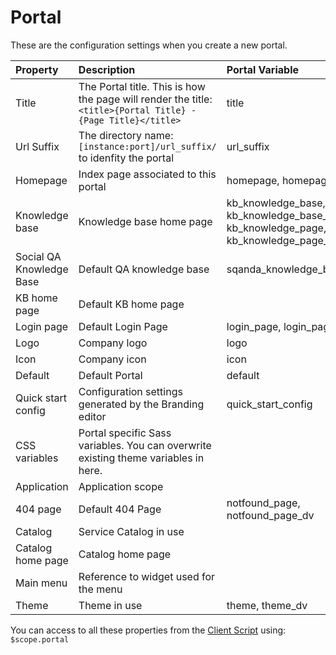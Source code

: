 # Portal

These are the configuration settings when you create a new portal.

| Property | Description | Portal Variable
| :------ | :----------- | :----------- |
| Title   | The Portal title. This is how the page will render the title: `<title>{Portal Title} - {Page Title}</title>` | title |
| Url Suffix | The directory name: `[instance:port]/url_suffix/` to idenfity the portal | url_suffix |
| Homepage    | Index page associated to this portal | homepage, homepage_dv |
| Knowledge base | Knowledge base home page |kb_knowledge_base, kb_knowledge_base_dv, kb_knowledge_page, kb_knowledge_page_dv |
| Social QA Knowledge Base| Default QA knowledge base | sqanda_knowledge_base_dv |
| KB home page | Default KB home page  | |
| Login page| Default Login Page | login_page, login_page_dv |
| Logo | Company logo | logo |
| Icon| Company icon | icon |
| Default | Default Portal | default |
| Quick start config | Configuration settings generated by the Branding editor | quick_start_config |
| CSS variables | Portal specific Sass variables. You can overwrite existing theme variables in here.  | |
| Application| Application scope | |
| 404 page| Default 404 Page |notfound_page, notfound_page_dv |
| Catalog| Service Catalog in use | |
| Catalog home page | Catalog home page | |
| Main menu | Reference to widget used for the menu | |
| Theme| Theme in use |theme, theme_dv |

You can access to all these properties from the [Client Script](widget_client_script.md) using: `$scope.portal`
